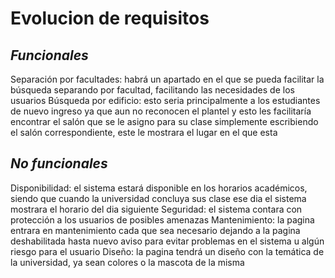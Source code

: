 # Evolucion de requisitos 
## *Funcionales*
Separación por facultades: habrá un apartado en el que se pueda facilitar la búsqueda separando por facultad, facilitando las necesidades de los usuarios 
Búsqueda por edificio: esto seria principalmente a los estudiantes de nuevo ingreso ya que aun no reconocen el plantel y esto les facilitaría encontrar el salón que se le asigno para su clase simplemente escribiendo el salón correspondiente, este le mostrara el lugar en el que esta 
## *No funcionales*
Disponibilidad: el sistema estará disponible en los horarios académicos, siendo que cuando la universidad concluya sus clase ese dia el sistema mostrara el horario del dia siguiente 
Seguridad: el sistema contara con protección a los usuarios de posibles amenazas
Mantenimiento: la pagina entrara en mantenimiento cada que sea necesario dejando a la pagina deshabilitada hasta nuevo aviso para evitar problemas en el sistema u algún riesgo para el usuario 
Diseño: la pagina tendrá un diseño con la temática de la universidad, ya sean colores o la mascota de la misma 



